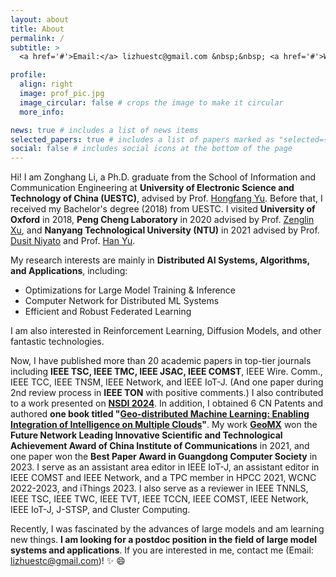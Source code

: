 ```yaml
---
layout: about
title: About
permalink: /
subtitle: >
  <a href='#'>Email:</a> lizhuestc@gmail.com &nbsp;&nbsp; <a href='#'>Wechat:</a> lizh_uestc &nbsp;&nbsp; <a href='#'>Github:</a> https://github.com/Lizonghang

profile:
  align: right
  image: prof_pic.jpg
  image_circular: false # crops the image to make it circular
  more_info:

news: true # includes a list of news items
selected_papers: true # includes a list of papers marked as "selected={true}"
social: false # includes social icons at the bottom of the page
---
```


Hi! I am Zonghang Li, a Ph.D. graduate from the School of Information and Communication Engineering at **University of Electronic Science and Technology of China (UESTC)**, advised by Prof. [Hongfang Yu](https://scholar.google.com/citations?user=GmEdMqwAAAAJ&hl=en&oi=ao). Before that, I received my Bachelor's degree (2018) from UESTC. I visited **University of Oxford** in 2018, **Peng Cheng Laboratory** in 2020 advised by Prof. [Zenglin Xu](https://scholar.google.com/citations?user=gF0H9nEAAAAJ&hl=en&oi=ao), and **Nanyang Technological University (NTU)** in 2021 advised by Prof. [Dusit Niyato](https://scholar.google.com/citations?user=T8sVhLMAAAAJ&hl=en&oi=ao) and Prof. [Han Yu](https://scholar.google.com/citations?user=eXgoTXMAAAAJ&hl=en&oi=ao). 

My research interests are mainly in **Distributed AI Systems, Algorithms, and Applications**, including:
  - Optimizations for Large Model Training & Inference
  - Computer Network for Distributed ML Systems
  - Efficient and Robust Federated Learning

I am also interested in Reinforcement Learning, Diffusion Models, and other fantastic technologies. 

Now, I have published more than 20 academic papers in top-tier journals including **IEEE TSC, IEEE TMC, IEEE JSAC, IEEE COMST**, IEEE Wire. Comm., IEEE TCC, IEEE TNSM, IEEE Network, and IEEE IoT-J. (And one paper during 2nd review process in **IEEE TON** with positive comments.) I also contributed to a work presented on **[NSDI 2024](https://github.com/Lizonghang/KlonetAI)**. In addition, I obtained 6 CN Patents and authored **one book titled "[Geo-distributed Machine Learning: Enabling Integration of Intelligence on Multiple Clouds](https://www.phei.com.cn/module/goods/wssd_content.jsp?bookid=61965)"**. My work **[GeoMX](https://github.com/INET-RC/GeoMX)** won the **Future Network Leading Innovative Scientific and Technological Achievement Award of China Institute of Communications** in 2021, and one paper won the **Best Paper Award in Guangdong Computer Society** in 2023. I serve as an assistant area editor in IEEE IoT-J, an assistant editor in IEEE COMST and IEEE Network, and a TPC member in HPCC 2021, WCNC 2022-2023, and iThings 2023. I also serve as a reviewer in IEEE TNNLS, IEEE TSC, IEEE TWC, IEEE TVT, IEEE TCCN, IEEE COMST, IEEE Network, IEEE IoT-J, J-STSP, and Cluster Computing. 

Recently, I was fascinated by the advances of large models and am learning new things. **I am looking for a postdoc position in the field of large model systems and applications**. If you are interested in me, contact me (Email: lizhuestc@gmail.com)! :sparkles: :smile:
